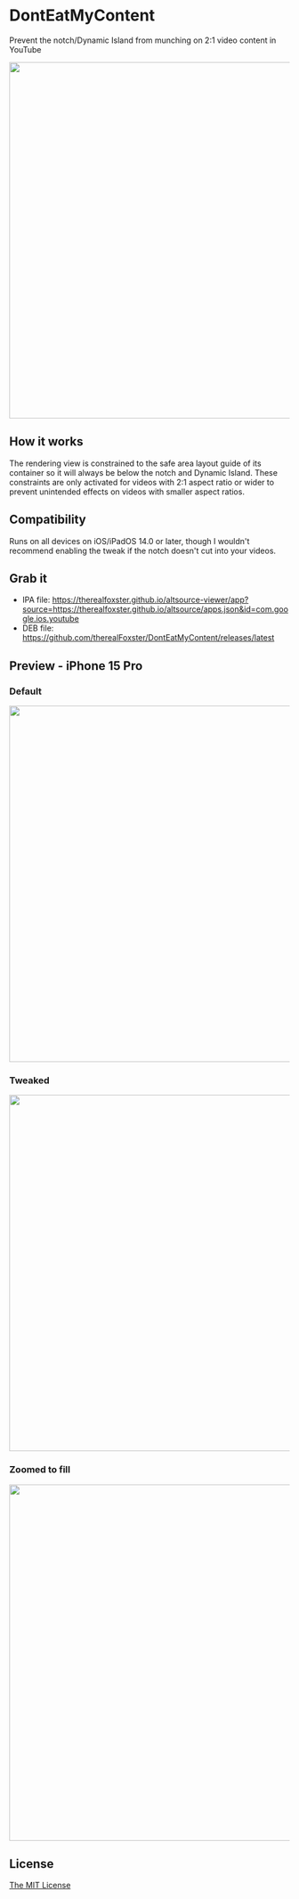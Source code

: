 # DontEatMyContent
Prevent the notch/Dynamic Island from munching on 2:1 video content in YouTube

<p align="center">
<img src="https://github.com/therealFoxster/DontEatMyContent/assets/77606385/c6e7be92-a6a6-4b0c-be97-bf490385fea1" width="640">
</p>

## How it works
The rendering view is constrained to the safe area layout guide of its container so it will always be below the notch and Dynamic Island. These constraints are only activated for videos with 2:1 aspect ratio or wider to prevent unintended effects on videos with smaller aspect ratios. 

## Compatibility
Runs on all devices on iOS/iPadOS 14.0 or later, though I wouldn't recommend enabling the tweak if the notch doesn't cut into your videos.

## Grab it
- IPA file: https://therealfoxster.github.io/altsource-viewer/app?source=https://therealfoxster.github.io/altsource/apps.json&id=com.google.ios.youtube
- DEB file: https://github.com/therealFoxster/DontEatMyContent/releases/latest

## Preview - iPhone 15 Pro
### Default
<p align="center">
<img src="https://github.com/therealFoxster/DontEatMyContent/assets/77606385/9fb9de61-e199-431e-adc7-24c055e9f020" width="640">
</p>

### Tweaked
<p align="center">
<img src="https://github.com/therealFoxster/DontEatMyContent/assets/77606385/8bd720a5-554f-44ba-af5f-822d8557578a" width="640">
</p>

### Zoomed to fill
<p align="center">
<img src="https://github.com/therealFoxster/DontEatMyContent/assets/77606385/213bc8b9-0737-45ca-beaa-e8eae1081831" width="640">
</p>

## License
[The MIT License](LICENSE.md)
